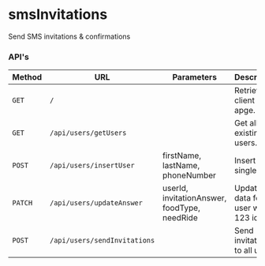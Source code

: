 # smsInvitations

Send SMS invitations &amp; confirmations

### API's

| Method  | URL                          | Parameters                                   | Description                       |
| ------- | ---------------------------- | -------------------------------------------- | --------------------------------- |
| `GET`   | `/`                          |                                              | Retrieve client main apge.        |
| `GET`   | `/api/users/getUsers`        |                                              | Get all existing users.           |
| `POST`  | `/api/users/insertUser`      | firstName, lastName, phoneNumber             | Insert single user.               |
| `PATCH` | `/api/users/updateAnswer`    | userId, invitationAnswer, foodType, needRide | Update data for user with 123 id. |
| `POST`  | `/api/users/sendInvitations` |                                              | Send invitations to all users.    |
